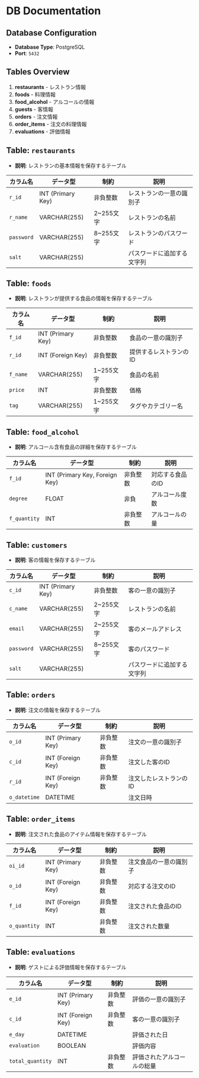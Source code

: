 # DB Documentation

## Database Configuration
- **Database Type**: PostgreSQL
- **Port**: `5432`

## Tables Overview
1. **restaurants** - レストラン情報
2. **foods** - 料理情報
3. **food_alcohol** - アルコールの情報
4. **guests** - 客情報
5. **orders** - 注文情報
6. **order_items** - 注文の料理情報
7. **evaluations** - 評価情報


## Table: `restaurants`
- **説明**: レストランの基本情報を保存するテーブル

| カラム名   | データ型          | 制約               | 説明                |
|------------|-------------------|---------------------|---------------------|
| `r_id`     | INT (Primary Key)  | 非負整数 | レストランの一意の識別子 |
| `r_name` | VARCHAR(255)       | 2~255文字 |  レストランの名前   |
| `password` | VARCHAR(255)       | 8~255文字 |  レストランのパスワード   |
| `salt` | VARCHAR(255)       |  |  パスワードに追加する文字列           |

## Table: `foods`
- **説明**: レストランが提供する食品の情報を保存するテーブル

| カラム名   | データ型          | 制約               | 説明                |
|------------|-------------------|---------------------|---------------------|
| `f_id`    | INT (Primary Key)  | 非負整数 |  食品の一意の識別子           |
| `r_id`    | INT (Foreign Key)  | 非負整数 |  提供するレストランのID        |
| `f_name`    | VARCHAR(255)       | 1~255文字 |  食品の名前                   |
| `price`   | INT     | 非負整数 |  価格                         |
| `tag`     | VARCHAR(255)       | 1~255文字 |  タグやカテゴリー名           |

## Table: `food_alcohol`
- **説明**: アルコール含有食品の詳細を保存するテーブル

| カラム名   | データ型          | 制約               | 説明                |
|------------|-------------------|---------------------|---------------------|
| `f_id`       | INT (Primary Key, Foreign Key)  | 非負整数 |  対応する食品のID             |
| `degree`     | FLOAT              | 非負　|  アルコール度数               |
| `f_quantity` | INT                | 非負整数 |  アルコールの量               |

## Table: `customers`
- **説明**: 客の情報を保存するテーブル

| カラム名   | データ型          | 制約               | 説明                |
|------------|-------------------|---------------------|---------------------|
| `c_id`     | INT (Primary Key)  | 非負整数 |  客の一意の識別子         |
| `c_name` | VARCHAR(255)       | 2~255文字 |  レストランの名前   |
| `email`    | VARCHAR(255)       | 2~255文字 |  客のメールアドレス       |
| `password` | VARCHAR(255)       | 8~255文字 |  客のパスワード           |
| `salt` | VARCHAR(255)       |  |  パスワードに追加する文字列           |

## Table: `orders`
- **説明**: 注文の情報を保存するテーブル

| カラム名   | データ型          | 制約               | 説明                |
|------------|-------------------|---------------------|---------------------|
| `o_id`    | INT (Primary Key)  | 非負整数 |  注文の一意の識別子           |
| `c_id`    | INT (Foreign Key)  | 非負整数 |  注文した客のID           |
| `r_id`    | INT (Foreign Key)  | 非負整数 |  注文したレストランのID       |
| `o_datetime`  | DATETIME           |  |  注文日時                       |

## Table: `order_items`
- **説明**: 注文された食品のアイテム情報を保存するテーブル

| カラム名   | データ型          | 制約               | 説明                |
|------------|-------------------|---------------------|---------------------|
| `oi_id`      | INT (Primary Key)  | 非負整数 |  注文食品の一意の識別子   |
| `o_id`       | INT (Foreign Key)  | 非負整数 |  対応する注文のID             |
| `f_id`       | INT (Foreign Key)  | 非負整数 |  注文された食品のID           |
| `o_quantity` | INT                | 非負整数 |  注文された数量               |

## Table: `evaluations`
- **説明**: ゲストによる評価情報を保存するテーブル

| カラム名   | データ型          | 制約               | 説明                |
|------------|-------------------|---------------------|---------------------|
| `e_id`            | INT (Primary Key)  | 非負整数 |  評価の一意の識別子           |
| `c_id`            | INT (Foreign Key)  | 非負整数 |  客の一意の識別子         |
| `e_day`           | DATETIME           |  |  評価された日                       |
| `evaluation`      | BOOLEAN               |  |  評価内容                     |
| `total_quantity`  | INT                | 非負整数 |  評価されたアルコールの総量  |